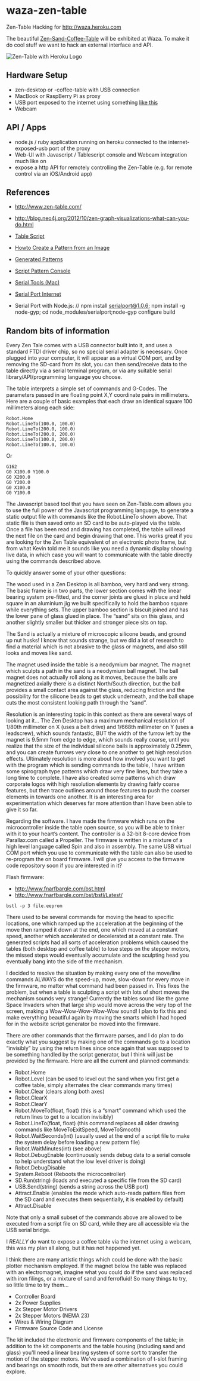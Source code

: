waza-zen-table
==============

Zen-Table Hacking for http://waza.heroku.com

The beautiful [Zen-Sand-Coffee-Table](http://www.kickstarter.com/projects/fnbrit/zen-table) will be exhibited at Waza. To make it do cool stuff we want to hack an external interface and API.

![Zen-Table with Heroku Logo](http://4.bp.blogspot.com/-h_RcVxvvupo/UHl5rgmOBEI/AAAAAAAAAFU/ZxBRWVyEY6Q/s400/heroku_zentable.jpg)

## Hardware Setup

* zen-desktop or -coffee-table with USB connection 
* MacBook or RaspBerry Pi as proxy
* USB port exposed to the internet using something [like this]()
* Webcam

## API / Apps

* node.js / ruby application running on heroku connected to the internet-exposed-usb port of the proxy
* Web-UI with Javascript / Tablescript console and Webcam integration much like on 
* expose a http API for remotely controlling the Zen-Table (e.g. for remote control via an iOS/Android app)


## References

* http://www.zen-table.com/
* http://blog.neo4j.org/2012/10/zen-graph-visualizations-what-can-you-do.html
* [Table Script](http://www.zen-table.com/articles/how-to/reference-table-script)
* [Howto Create a Pattern from an Image](http://www.zen-table.com/articles/how-to/uploading-an-image)
* [Generated Patterns](http://www.zen-table.com/tools/add-pattern-script?p=agtzfnplbi10YWJsZXIOCxIHUGF0dGVybhifTgw)
* [Script Pattern Console](http://www.zen-table.com/tools/add-pattern-script)


* [Serial Tools (Mac)](http://www.w7ay.net/site/Applications/Serial%20Tools/index.html)
* [Serial Port Internet](http://playwithmyled.com/internet-to-serial-proxy/)
* Serial Port with Node.js:  // npm install serialport@1.0.6; npm install -g node-gyp; cd node_modules/serialport;node-gyp configure build

## Random bits of information

Every Zen Tale comes with a USB connector built into it, and uses a standard FTDI driver chip, so no special serial adapter is necessary.  Once plugged into your computer, it will appear as a virtual COM port, and by removing the SD-card from its slot, you can then send/receive data to the table directly via a serial terminal program, or via any suitable serial library/API/programming language you choose.
 
The table interprets a simple set of commands and G-Codes.  The parameters passed in are floating point X,Y coordinate pairs in millimeters.  Here are a couple of basic examples that each draw an identical square 100 millimeters along each side:
 
````
Robot.Home
Robot.LineTo(100.0, 100.0)
Robot.LineTo(200.0, 100.0)
Robot.LineTo(200.0, 200.0)
Robot.LineTo(100.0, 200.0)
Robot.LineTo(100.0, 100.0)
````
 
Or
 
````
G162
G0 X100.0 Y100.0
G0 X200.0
G0 Y200.0
G0 X100.0
G0 Y100.0
````

The Javascript based tool that you have seen on Zen-Table.com allows you to use the full power of the Javascript programming language, to generate a static output file with commands like the Robot.LineTo shown above.  That static file is then saved onto an SD card to be auto-played via the table.  Once a file has been read and drawing has completed, the table will read the next file on the card and begin drawing that one.  This works great if you are looking for the Zen Table equivalent of an electronic photo frame, but from what Kevin told me it sounds like you need a dynamic display showing live data, in which case you will want to communicate with the table directly using the commands described above.
 
To quickly answer some of your other questions:
 
The wood used in a Zen Desktop is all bamboo, very hard and very strong.  The basic frame is in two parts, the lower section comes with the linear bearing system pre-fitted, and the corner joints are glued in place and held square in an aluminium jig we built specifically to hold the bamboo square while everything sets.  The upper bamboo section is biscuit joined and has the lower pane of glass glued in place.  The “sand” sits on this glass, and another slightly smaller but thicker and stronger piece sits on top.

The Sand is actually a mixture of microscopic silicone beads, and ground up nut husks!  I know that sounds strange, but we did a lot of research to find a material which is not abrasive to the glass or magnets, and also still looks and moves like sand.

The magnet used inside the table is a neodymium bar magnet.  The magnet which sculpts a path in the sand is a neodymium ball magnet.  The ball magnet does not actually roll along as it moves, because the balls are magnetized axially there is a distinct North/South direction, but the ball provides a small contact area against the glass, reducing friction and the possibility for the silicone beads to get stuck underneath, and the ball shape cuts the most consistent looking path through the “sand”.

Resolution is an interesting topic in this context as there are several ways of looking at it…  The Zen Desktop has a maximum mechanical resolution of 1/80th millimeter on X (uses a belt drive) and 1/668th millimeter on Y (uses a leadscrew), which sounds fantastic, BUT the width of the furrow left by the magnet is 9.5mm from edge to edge, which sounds really coarse, until you realize that the size of the individual silicone balls is approximately 0.25mm, and you can create furrows very close to one another to get high resolution effects.  Ultimately resolution is more about how involved you want to get with the program which is sending commands to the table, I have written some spirograph type patterns which draw very fine lines, but they take a long time to complete.  I have also created some patterns which draw corporate logos with high resolution elements by drawing fairly coarse features, but then trace outlines around those features to push the coarser elements in towards one another.  It is an interesting area for experimentation which deserves far more attention than I have been able to give it so far.
 
Regarding the software.  I have made the firmware which runs on the microcontroller inside the table open source, so you will be able to tinker with it to your heart’s content.  The controller is a 32-bit 8-core device from Parallax.com called a Propeller.  The firmware is written in a mixture of a high level language called Spin and also in assembly.  The same USB virtual COM port which you use to communicate with the table can also be used to re-program the on board firmware.  I will give you access to the firmware code repository soon if you are interested in it?

Flash firmware:

* http://www.fnarfbargle.com/bst.html
* http://www.fnarfbargle.com/bst/bstl/Latest/

`bstl -p 3 file.eeprom`


There used to be several commands for moving the head to specific locations, one which ramped up the acceleration at the beginning of the move then ramped it down at the end, one which moved at a constant speed, another which accelerated or decelerated at a constant rate.  The generated scripts had all sorts of acceleration problems which caused the tables (both desktop and coffee table) to lose steps on the stepper motors, the missed steps would eventually accumulate and the sculpting head you eventually bang into the side of the mechanism.
 
I decided to resolve the situation by making every one of the move/line commands ALWAYS do the speed-up, move, slow-down for every move in the firmware, no matter what command had been passed in.  This fixes the problem, but when a table is sculpting a script with lots of short moves the mechanism sounds very strange!  Currently the tables sound like the game Space Invaders when that large ship would move across the very top of the screen, making a Wow-Wow-Wow-Wow-Wow sound!  I plan to fix this and make everything beautiful again by moving the smarts which I had hoped for in the website script generator be moved into the firmware.
 
There are other commands that the firmware parses, and I do plan to do exactly what you suggest by making one of the commands go to a location “invisibly” by using the return lines since once again that was supposed to be something handled by the script generator, but I think will just be provided by the firmware.  Here are all the current and planned commands:
 
* Robot.Home
* Robot.Level   (can be used to level out the sand when you first get a coffee table, simply alternates the clear commands many times)
* Robot.Clear   (clears along both axes)
* Robot.ClearX
* Robot.ClearY
* Robot.MoveTo(float, float)    (this is a “smart” command which used the return lines to get to a location invisibly)
* Robot.LineTo(float, float)    (this command replaces all older drawing commands like MoveToExitSpeed, MoveToSmooth)
* Robot.WaitSeconds(int)    (usually used at the end of a script file to make the system delay before loading a new pattern file)
* Robot.WaitMinutes(int)    (see above)
* Robot.DebugEnable   (continuously sends debug data to a serial console to help understand what the low level driver is doing)
* Robot.DebugDisable
* System.Reboot    (Reboots the microcontroller)
* SD.Run(string)    (loads and executed a specific file from the SD card)
* USB.Send(string)    (sends a string across the USB port)
* Attract.Enable    (enables the mode which auto-reads pattern files from the SD card and executes them sequentially, it is enabled by default)
* Attract.Disable
 
Note that only a small subset of the commands above are allowed to be executed from a script file on SD card, while they are all accessible via the USB serial bridge.
 
I *REALLY* do want to expose a coffee table via the internet using a webcam, this was my plan all along, but it has not happened yet.
 
I think there are many artistic things which could be done with the basic plotter mechanism employed.  If the magnet below the table was replaced with an electromagnet, imagine what you could do if the sand was replaced with iron filings, or a mixture of sand and ferrofluid!  So many things to try, so little time to try them…

* Controller Board
* 2x Power Supplies
* 2x Stepper Motor Drivers
* 2x Stepper Motors (NEMA 23)
* Wires & Wiring Diagram
* Firmware Source Code and License

The kit included the electronic and firmware components of the table; in addition to the kit components and the table housing (including sand and glass) you'll need a linear bearing system of some sort to transfer the motion of the stepper motors.  We've used a combination of t-slot framing and bearings on smooth rods, but there are other alternatives you could explore.

